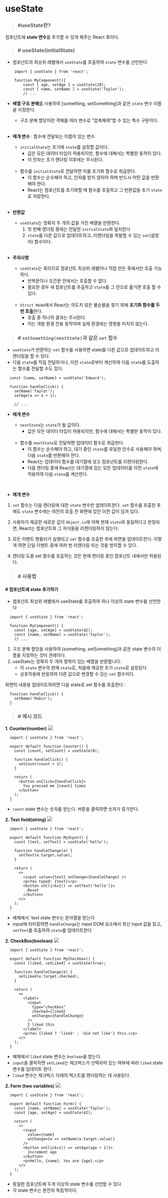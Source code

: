 # useState

> ### #useState란? 

컴포넌트에 **state 변수**를 추가할 수 있게 해주는 React 훅이다.

> ### # useState(initialState)

- 컴포넌트의 최상위 레벨에서 `useState`를 호출하여 `state` 변수를 선언한다
```
	import { useState } from 'react';
    
    function MyComponent(){
    	const [ age, setAge ] = useState(28);
        const [ name, setName ] = useState('Taylor');
        // ...
```

- **배열 구조 분해**를 사용하여 [something, setSomething]과 같은 `state` 변수 이름을 지정한다.
	
    - 구조 분해 할당이란 객체를 여러 변수로 "압축해제"할 수 있는 특수 구문이다.
	<br />

- **매개 변수** : 함수에 전달되는 이름이 있는 변수
	
    - `initialState`는 초기에 `state`를 설정할 값이다.
    	- 값은 모든 데이터 타입이 허용되지만, 함수에 대해서는 특별한 동작이 있다.
       - 이 인자는 초기 렌더링 이후에는 무시된다.
	<br />
	
    - 함수를 `initialState`로 전달하면 이를 초기화 함수로 취급한다.
    	- 이 함수는 순수해야 하고, 인자를 받지 않아야 하며 반드시 어떤 값을 반환해야 한다.
       - React는 컴포넌트를 초기화할 때 함수를 호출하고 그 반환값을 초기 `state`로 저장한다.
	<br />

- **반환값**
	
    - `useState`는 정확히 두 개의 값을 가진 배열을 반환한다.
    	1.  첫 번째 렌더링 중에는 전달한 `initialState`와 일치한다
       2.  `state`를 다른 값으로 업데이트하고, 리렌더링을 촉발할 수 있는 `set`(설정자) 함수이다.
       	<br />

- **주의사항**
	
    - `useState`는 훅이므로 컴포넌트 최상위 레벨이나 직접 만든 훅에서만 호출 가능하다.
    	- 반복문이나 조건문 안에서는 호출할 수 없다.
       - 필요한 경우 새 컴포넌트를 추출하고 `state`를 그 안으로 옮기면 호출 할 수 있다. 
	<br />

    - `Strict Mode`에서 React는 의도치 않은 불순물을 찾기 위해 **초기화 함수를 두번 호출**한다.
    	- 호출 중 하나의 결과는 무시된다. 
       - 이는 개발 환경 전용 동작이며 실제 환경에는 영향을 미치지 않는다.


>### # `setSomething(nextState)`과 같은 `set` 함수

- `useState`가 반환하는 `set` 함수를 사용하면 state를 다른 값으로 업데이트하고 리렌더링을 할 수 있다.
- 다음 `state`를 직접 전달하거나, 이전 `state`로부터 계산하여 다음 `state`를 도출하는 함수를 전달할 수도 있다.

```
  const [name, setName] = useState('Edward');

  function handleClick() {
    setName('Taylor');
    setAge(a => a + 1);
   	
    // ...
```

- **매개 변수**
	
    - `nextState`는 `state`가 될 값이다.
    	- 값은 모든 데이터 타입이 허용되지만, 함수에 대해서는 특별한 동작이 있다.
	<br />
	
    - 함수를 `nextState`로 전달하면 업데이터 함수로 취급한다.
    	- 이 함수는 순수해야 하고, 대기 중인 `state`를 유일한 인수로 사용해야 하며, 다음 `state`를 반환해야 한다.
       - React는 업데이터 함수를 대기열에 넣고 컴포넌트를 리렌더링한다.
       - 다음 렌더링 중에 React는 대기열에 있는 모든 업데이터를 이전 `state`에 적용하여 다음 `state`를 계산한다.

<br />

- **매개 변수**

1. `set` 함수는 다음 렌더링에 대한 `state` 변수만 업데이트한다.
	`set` 함수를 호출한 후에도 `state` 변수에는 여전히 호출 전 화면에 있던 이전 값이 담겨 있다.
    <br />
2. 사용자가 제공한 새로운 값이 `Object.is`에 의해 현재 `state`와 동일하다고 판정되면, React는 컴포넌트와 그 자식들을 리렌더링하지 않는다.
    <br />
3. 모든 이벤트 핸들러가 실행되고 `set` 함수를 호출한 후에 화면을 업데이트한다.
   이렇게 하면 단일 이벤트 중에 여러 번 리렌더링 되는 것을 방지할 수 있다.

4. 렌더링 도중 set 함수를 호출하는 것은 현재 렌더링 중인 컴포넌트 내에서만 허용된다.


>### # 사용법

#### # 컴포넌트에 state 추가하기

- 컴포넌트 최상위 레벨에서 useState를 호출하여 하나 이상의 state 변수를 선언한다
```
  import { useState } from 'react';

  function MyComponent() {
    const [age, setAge] = useState(42);
    const [name, setName] = useState('Taylor');
    // ...
```

1. 구조 분해 할당을 사용하여 [something, setSomething]과 같은 state 변수의 이름을 지정하는 것이 관례이다.
2. useState는 정확히 두 개의 항목이 있는 배열을 반환합니다.
	- 이 `state` 변수의 현재 `state`로, 처음에 제공한 초기 `state`로 설정된다
    - 상호작용에 반응하여 다른 값으로 변경할 수 있는 `set` 함수이다.

화면의 내용을 업데이트하려면 다음 state로 set 함수를 호출한다 :

```
  function handleClick() {
    setName('Robin');
  }
```

>### # 예시 코드

**1. Counter(number)**
![](https://velog.velcdn.com/images/fe_sunmin/post/f4969a44-06e3-494c-9473-f8c3a14d62b3/image.png)


```
  import { useState } from 'react';

  export default function Counter() {
    const [count, setCount] = useState(0);

    function handleClick() {
      setCount(count + 1);
    }

    return (
      <button onClick={handleClick}>
        You pressed me {count} times
      </button>
    );
  }
```
- `count` state 변수는 숫자를 받는다. 버튼을 클릭하면 숫자가 증가한다.


**2. Text field(string)**
![](https://velog.velcdn.com/images/fe_sunmin/post/fa8672e2-b9cd-421b-9921-c8b814fd7e6a/image.png)

```
  import { useState } from 'react';

  export default function MyInput() {
    const [text, setText] = useState('hello');

    function handleChange(e) {
      setText(e.target.value);
    }

    return (
      <>
        <input value={text} onChange={handleChange} />
        <p>You typed: {text}</p>
        <button onClick={() => setText('hello')}>
          Reset
        </button>
      </>
    );
  }
```
- 예제에서 `text state 변수는 문자열을 받는다
- input에 타이핑하면 `handleChange`는 input DOM 요소에서 최신 input 값을 읽고,
  `setText`를 호출하여 `state`를 업데이트한다


**2. CheckBox(boolean)**
![](https://velog.velcdn.com/images/fe_sunmin/post/0027839e-adbe-4b95-ad29-dd3def4cdd94/image.png)

```
  import { useState } from 'react';

  export default function MyCheckbox() {
    const [liked, setLiked] = useState(true);

    function handleChange(e) {
      setLiked(e.target.checked);
    }

    return (
      <>
        <label>
          <input
            type="checkbox"
            checked={liked}
            onChange={handleChange}
          />
          I liked this
        </label>
        <p>You {liked ? 'liked' : 'did not like'} this.</p>
      </>
    );
  }
```

- 예제에서 `liked` state 변수는 `boolean`을 받는다.
- `input`을 클릭하면 `setLiked`는 체크박스가 선택되어 있는 여부에 따라 `liked` state 변수를 업데이트 한다.
- `liked` 변수는 체크박스 아래의 텍스트를 렌더링하는 데 사용된다.


**2. Form (two variables)**
![](https://velog.velcdn.com/images/fe_sunmin/post/d1e4c235-4845-4362-8860-d5fd10dafee1/image.png)

```
  import { useState } from 'react';

  export default function Form() {
    const [name, setName] = useState('Taylor');
    const [age, setAge] = useState(42);

    return (
      <>
        <input
          value={name}
          onChange={e => setName(e.target.value)}
        />
        <button onClick={() => setAge(age + 1)}>
          Increment age
        </button>
        <p>Hello, {name}. You are {age}.</p>
      </>
    );
  }
```
- 동일한 컴포넌트에 두개 이상의 state 변수를 선언할 수 있다
- 각 state 변수는 완전히 독립적이다.








